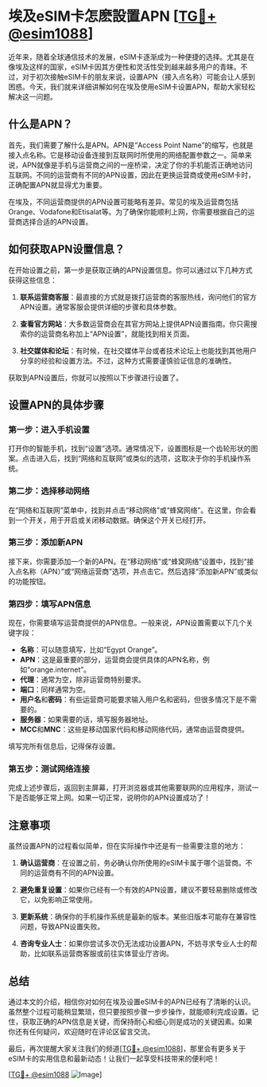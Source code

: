 # 埃及eSIM卡怎麽設置APN [[TG💪+ @esim1088](https://t.me/s/esim1088)]

近年来，随着全球通信技术的发展，eSIM卡逐渐成为一种便捷的选择。尤其是在像埃及这样的国家，eSIM卡因其方便性和灵活性受到越来越多用户的青睐。不过，对于初次接触eSIM卡的朋友来说，设置APN（接入点名称）可能会让人感到困惑。今天，我们就来详细讲解如何在埃及使用eSIM卡设置APN，帮助大家轻松解决这一问题。

## 什么是APN？

首先，我们需要了解什么是APN。APN是“Access Point Name”的缩写，也就是接入点名称。它是移动设备连接到互联网时所使用的网络配置参数之一。简单来说，APN就像是手机与运营商之间的一座桥梁，决定了你的手机能否正确地访问互联网。不同的运营商有不同的APN设置，因此在更换运营商或使用eSIM卡时，正确配置APN就显得尤为重要。

在埃及，不同运营商提供的APN设置可能略有差异。常见的埃及运营商包括Orange、Vodafone和Etisalat等。为了确保你能顺利上网，你需要根据自己的运营商选择合适的APN设置。

## 如何获取APN设置信息？

在开始设置之前，第一步是获取正确的APN设置信息。你可以通过以下几种方式获得这些信息：

1. **联系运营商客服**：最直接的方式就是拨打运营商的客服热线，询问他们的官方APN设置。通常客服会提供详细的步骤和具体参数。

2. **查看官方网站**：大多数运营商会在其官方网站上提供APN设置指南。你只需搜索你的运营商名称加上“APN设置”，就能找到相关页面。

3. **社交媒体和论坛**：有时候，在社交媒体平台或者技术论坛上也能找到其他用户分享的经验和设置方法。不过，这种方式需要谨慎验证信息的准确性。

获取到APN设置后，你就可以按照以下步骤进行设置了。

## 设置APN的具体步骤

### 第一步：进入手机设置

打开你的智能手机，找到“设置”选项。通常情况下，设置图标是一个齿轮形状的图案。点击进入后，找到“网络和互联网”或类似的选项，这取决于你的手机操作系统。

### 第二步：选择移动网络

在“网络和互联网”菜单中，找到并点击“移动网络”或“蜂窝网络”。在这里，你会看到一个开关，用于开启或关闭移动数据。确保这个开关已经打开。

### 第三步：添加新APN

接下来，你需要添加一个新的APN。在“移动网络”或“蜂窝网络”设置中，找到“接入点名称（APN）”或“网络运营商”选项，并点击它。然后选择“添加新APN”或类似的功能按钮。

### 第四步：填写APN信息

现在，你需要填写运营商提供的APN信息。一般来说，APN设置需要以下几个关键字段：

- **名称**：可以随意填写，比如“Egypt Orange”。
- **APN**：这是最重要的部分，运营商会提供具体的APN名称，例如“orange.internet”。
- **代理**：通常为空，除非运营商特别要求。
- **端口**：同样通常为空。
- **用户名**和**密码**：有些运营商可能要求输入用户名和密码，但很多情况下是不需要的。
- **服务器**：如果需要的话，填写服务器地址。
- **MCC**和**MNC**：这些是移动国家代码和移动网络代码，通常由运营商提供。

填写完所有信息后，记得保存设置。

### 第五步：测试网络连接

完成上述步骤后，返回到主屏幕，打开浏览器或其他需要联网的应用程序，测试一下是否能够正常上网。如果一切正常，说明你的APN设置成功了！

## 注意事项

虽然设置APN的过程看似简单，但在实际操作中还是有一些需要注意的地方：

1. **确认运营商**：在设置之前，务必确认你所使用的eSIM卡属于哪个运营商。不同的运营商有不同的APN设置。

2. **避免重复设置**：如果你已经有一个有效的APN设置，建议不要轻易删除或修改它，以免影响正常使用。

3. **更新系统**：确保你的手机操作系统是最新的版本。某些旧版本可能存在兼容性问题，导致APN设置失败。

4. **咨询专业人士**：如果你尝试多次仍无法成功设置APN，不妨寻求专业人士的帮助，比如联系运营商客服或前往实体营业厅咨询。

## 总结

通过本文的介绍，相信你对如何在埃及设置eSIM卡的APN已经有了清晰的认识。虽然整个过程可能稍显繁琐，但只要按照步骤一步步操作，就能顺利完成设置。记住，获取正确的APN信息是关键，而保持耐心和细心则是成功的关键因素。如果你还有任何疑问，欢迎随时在评论区留言交流。

最后，再次提醒大家关注我们的频道[[TG💪+ @esim1088](https://t.me/s/esim1088)]，那里会有更多关于eSIM卡的实用信息和最新动态！让我们一起享受科技带来的便利吧！

[[TG💪+ @esim1088](https://t.me/s/esim1088) ![Image](https://i.postimg.cc/4NQfJmqS/Snipaste-2025-05-13-00-14-12.png)]